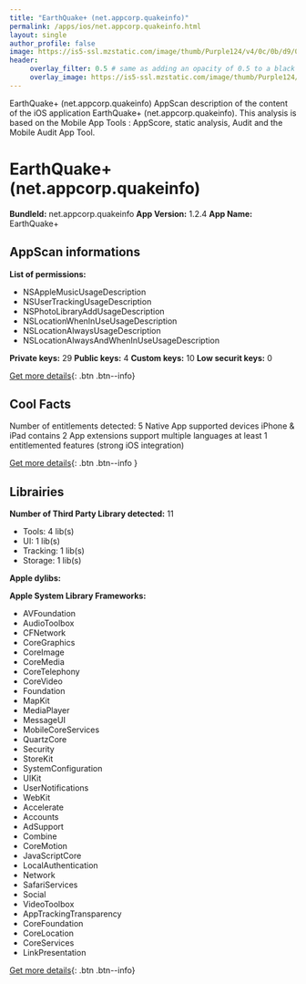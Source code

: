 ```yaml
---
title: "EarthQuake+ (net.appcorp.quakeinfo)"
permalink: /apps/ios/net.appcorp.quakeinfo.html
layout: single
author_profile: false
image: https://is5-ssl.mzstatic.com/image/thumb/Purple124/v4/0c/0b/d9/0c0bd90d-e5fb-153c-c360-f5795b652b7c/AppIcon-1x_U007emarketing-0-7-0-85-220.png/512x512bb.jpg
header: 
     overlay_filter: 0.5 # same as adding an opacity of 0.5 to a black background
     overlay_image: https://is5-ssl.mzstatic.com/image/thumb/Purple124/v4/0c/0b/d9/0c0bd90d-e5fb-153c-c360-f5795b652b7c/AppIcon-1x_U007emarketing-0-7-0-85-220.png/512x512bb.jpg
---
```

EarthQuake+ (net.appcorp.quakeinfo) AppScan description of the content of the iOS application EarthQuake+ (net.appcorp.quakeinfo). This analysis is based on the Mobile App Tools : AppScore, static analysis, Audit and the Mobile Audit App Tool.

# EarthQuake+ (net.appcorp.quakeinfo)

**BundleId:** net.appcorp.quakeinfo
**App Version:** 1.2.4
**App Name:** EarthQuake+


## AppScan informations 

**List of permissions:** 
- NSAppleMusicUsageDescription
- NSUserTrackingUsageDescription
- NSPhotoLibraryAddUsageDescription
- NSLocationWhenInUseUsageDescription
- NSLocationAlwaysUsageDescription
- NSLocationAlwaysAndWhenInUseUsageDescription
  
  
**Private keys:** 29
**Public keys:** 4
**Custom keys:** 10
**Low securit keys:** 0
  
[Get more details](/pricing.html){: .btn .btn--info}

## Cool Facts

Number of entitlements detected: 5
Native App
supported devices iPhone & iPad
contains 2 App extensions
support multiple languages
at least 1 entitlemented features (strong iOS integration)
  
[Get more details](/pricing.html){: .btn .btn--info }

## Librairies 
**Number of Third Party Library detected:** 11
- Tools: 4 lib(s)
- UI: 1 lib(s)
- Tracking: 1 lib(s)
- Storage: 1 lib(s)


**Apple dylibs:**


**Apple System Library Frameworks:**
- AVFoundation
- AudioToolbox
- CFNetwork
- CoreGraphics
- CoreImage
- CoreMedia
- CoreTelephony
- CoreVideo
- Foundation
- MapKit
- MediaPlayer
- MessageUI
- MobileCoreServices
- QuartzCore
- Security
- StoreKit
- SystemConfiguration
- UIKit
- UserNotifications
- WebKit
- Accelerate
- Accounts
- AdSupport
- Combine
- CoreMotion
- JavaScriptCore
- LocalAuthentication
- Network
- SafariServices
- Social
- VideoToolbox
- AppTrackingTransparency
- CoreFoundation
- CoreLocation
- CoreServices
- LinkPresentation


  
[Get more details](/pricing.html){: .btn .btn--info}

